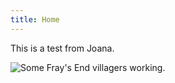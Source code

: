 ```yaml
---
title: Home
---
```

This is a test from Joana. 

![Some Fray's End villagers working.](../uploads/endless-access-zoom-background-1-1.png "Fray's End")
